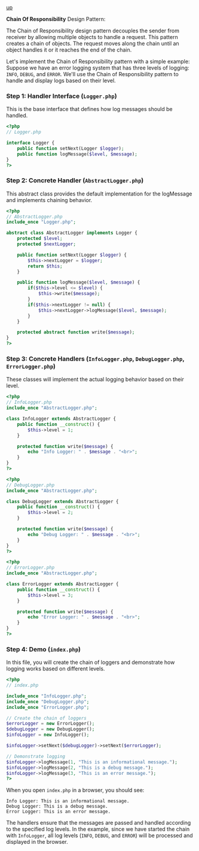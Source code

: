 [up](../README.md)

**Chain Of Responsibility** Design Pattern:

The Chain of Responsibility design pattern decouples the sender from receiver by allowing multiple objects to handle a request. This pattern creates a chain of objects. The request moves along the chain until an object handles it or it reaches the end of the chain.

Let's implement the Chain of Responsibility pattern with a simple example: Suppose we have an error logging system that has three levels of logging: `INFO`, `DEBUG`, and `ERROR`. We'll use the Chain of Responsibility pattern to handle and display logs based on their level.

### Step 1: Handler Interface (`Logger.php`)
This is the base interface that defines how log messages should be handled.

```php
<?php
// Logger.php

interface Logger {
    public function setNext(Logger $logger);
    public function logMessage($level, $message);
}
?>
```

### Step 2: Concrete Handler (`AbstractLogger.php`)
This abstract class provides the default implementation for the logMessage and implements chaining behavior.

```php
<?php
// AbstractLogger.php
include_once "Logger.php";

abstract class AbstractLogger implements Logger {
    protected $level;
    protected $nextLogger;

    public function setNext(Logger $logger) {
        $this->nextLogger = $logger;
        return $this;
    }

    public function logMessage($level, $message) {
        if($this->level <= $level) {
            $this->write($message);
        }
        if($this->nextLogger != null) {
            $this->nextLogger->logMessage($level, $message);
        }
    }

    protected abstract function write($message);
}
?>
```

### Step 3: Concrete Handlers (`InfoLogger.php`, `DebugLogger.php`, `ErrorLogger.php`)
These classes will implement the actual logging behavior based on their level.

```php
<?php
// InfoLogger.php
include_once "AbstractLogger.php";

class InfoLogger extends AbstractLogger {
    public function __construct() {
        $this->level = 1;
    }

    protected function write($message) {
        echo "Info Logger: " . $message . "<br>";
    }
}
?>

<?php
// DebugLogger.php
include_once "AbstractLogger.php";

class DebugLogger extends AbstractLogger {
    public function __construct() {
        $this->level = 2;
    }

    protected function write($message) {
        echo "Debug Logger: " . $message . "<br>";
    }
}
?>

<?php
// ErrorLogger.php
include_once "AbstractLogger.php";

class ErrorLogger extends AbstractLogger {
    public function __construct() {
        $this->level = 3;
    }

    protected function write($message) {
        echo "Error Logger: " . $message . "<br>";
    }
}
?>
```

### Step 4: Demo (`index.php`)
In this file, you will create the chain of loggers and demonstrate how logging works based on different levels.

```php
<?php
// index.php

include_once "InfoLogger.php";
include_once "DebugLogger.php";
include_once "ErrorLogger.php";

// Create the chain of loggers
$errorLogger = new ErrorLogger();
$debugLogger = new DebugLogger();
$infoLogger = new InfoLogger();

$infoLogger->setNext($debugLogger)->setNext($errorLogger);

// Demonstrate logging
$infoLogger->logMessage(1, "This is an informational message.");
$infoLogger->logMessage(2, "This is a debug message.");
$infoLogger->logMessage(3, "This is an error message.");
?>
```

When you open `index.php` in a browser, you should see:

```
Info Logger: This is an informational message.
Debug Logger: This is a debug message.
Error Logger: This is an error message.
```

The handlers ensure that the messages are passed and handled according to the specified log levels. In the example, since we have started the chain with `InfoLogger`, all log levels (`INFO`, `DEBUG`, and `ERROR`) will be processed and displayed in the browser.

